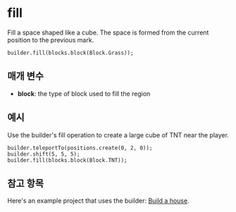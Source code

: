 # fill

Fill a space shaped like a cube. The space is formed from the current position to the previous mark.

```sig
builder.fill(blocks.block(Block.Grass));
```

## 매개 변수

* **block**: the type of block used to fill the region

## 예시

Use the builder's fill operation to create a large cube of TNT near the player.

```blocks
builder.teleportTo(positions.create(0, 2, 0));
builder.shift(5, 5, 5);
builder.fill(blocks.block(Block.TNT));
```

## 참고 항목

Here's an example project that uses the builder: [Build a house](/examples/house-builder).